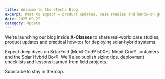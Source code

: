```yaml
---
title: Welcome to the xTechs Blog
excerpt: What to expect — product updates, case studies and hands‑on guides for solar and hybrid power.
date: 2025-09-22
category: Update
---
```


We're launching our blog inside **X‑Classes** to share real‑world case studies, product updates and practical how‑tos for deploying solar‑hybrid systems.

Expect deep dives on SolarFold (Mobil‑Grid® 500+), Mobil‑Grid® containers and the Solar Hybrid Box®. We'll also publish sizing tips, deployment checklists and lessons learned from field projects.

Subscribe to stay in the loop.


